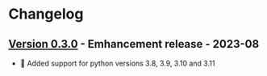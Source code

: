 # Changelog

## [Version 0.3.0](https://github.com/dataiku/dss-plugin-similarity-search/releases/tag/v0.3.0) - Emhancement release - 2023-08
- 🐍 Added support for python versions 3.8, 3.9, 3.10 and 3.11